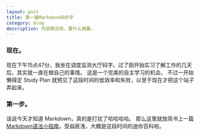 ```yaml
---
layout: post
title: 第一篇Markdown码的字
category: blog
description: 内容都没有，要什么摘要。
---
```


### 现在。

现在下午15点47分，我坐在调度监测大厅码字。过了刚开始实习了解工作的几天后，其实就一直在做自己的事情。
这是一个完美的自主学习的机会。
不过一开始懒得定 Study Plan 就预见了这段时间的低效率和失败，以至于现在才把这个站子弄起来。

### 第一步。
话说今天才知道 Markdown，真的是打扰了哈哈哈哈。
那么这里就放简书上一篇 [Markdown语法小指南](https://www.jianshu.com/p/bb1c4fb0fbc4)。受益匪浅，大概是这段时间的迷你百科啦。
